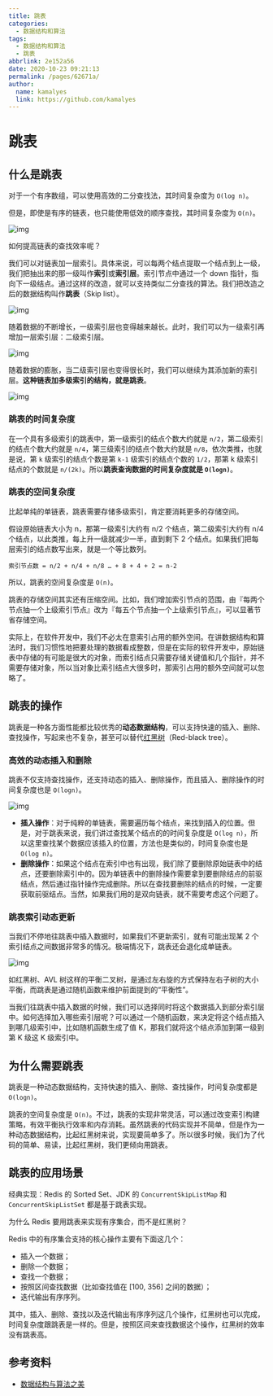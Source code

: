 ```yaml
---
title: 跳表
categories: 
  - 数据结构和算法
tags: 
  - 数据结构和算法
  - 跳表
abbrlink: 2e152a56
date: 2020-10-23 09:21:13
permalink: /pages/62671a/
author: 
  name: kamalyes
  link: https://github.com/kamalyes
---
```


# 跳表

## 什么是跳表

对于一个有序数组，可以使用高效的二分查找法，其时间复杂度为 `O(log n)`。

但是，即使是有序的链表，也只能使用低效的顺序查找，其时间复杂度为 `O(n)`。

![img](https://cdn.jsdelivr.net/gh/kamalyes/image-bed@master/snap/20220323113532.png)

如何提高链表的查找效率呢？

我们可以对链表加一层索引。具体来说，可以每两个结点提取一个结点到上一级，我们把抽出来的那一级叫作**索引**或**索引层**。索引节点中通过一个 down 指针，指向下一级结点。通过这样的改造，就可以支持类似二分查找的算法。我们把改造之后的数据结构叫作**跳表**（Skip list）。

![img](https://cdn.jsdelivr.net/gh/kamalyes/image-bed@master/snap/20220323155309.png)

随着数据的不断增长，一级索引层也变得越来越长。此时，我们可以为一级索引再增加一层索引层：二级索引层。

![img](https://cdn.jsdelivr.net/gh/kamalyes/image-bed@master/snap/20220323155346.png)

随着数据的膨胀，当二级索引层也变得很长时，我们可以继续为其添加新的索引层。**这种链表加多级索引的结构，就是跳表**。

![img](https://cdn.jsdelivr.net/gh/kamalyes/image-bed@master/snap/20220323114408.png)

### 跳表的时间复杂度

在一个具有多级索引的跳表中，第一级索引的结点个数大约就是 `n/2`，第二级索引的结点个数大约就是 `n/4`，第三级索引的结点个数大约就是 `n/8`，依次类推，也就是说，第 `k` 级索引的结点个数是第 `k-1` 级索引的结点个数的 `1/2`，那第 k 级索引结点的个数就是 `n/(2k)`。所以**跳表查询数据的时间复杂度就是 `O(logn)`**。

### 跳表的空间复杂度

比起单纯的单链表，跳表需要存储多级索引，肯定要消耗更多的存储空间。

假设原始链表大小为 n，那第一级索引大约有 n/2 个结点，第二级索引大约有 n/4 个结点，以此类推，每上升一级就减少一半，直到剩下 2 个结点。如果我们把每层索引的结点数写出来，就是一个等比数列。

```
索引节点数 = n/2 + n/4 + n/8 … + 8 + 4 + 2 = n-2
```

所以，跳表的空间复杂度是 `O(n)`。

跳表的存储空间其实还有压缩空间。比如，我们增加索引节点的范围，由『每两个节点抽一个上级索引节点』改为『每五个节点抽一个上级索引节点』，可以显著节省存储空间。

实际上，在软件开发中，我们不必太在意索引占用的额外空间。在讲数据结构和算法时，我们习惯性地把要处理的数据看成整数，但是在实际的软件开发中，原始链表中存储的有可能是很大的对象，而索引结点只需要存储关键值和几个指针，并不需要存储对象，所以当对象比索引结点大很多时，那索引占用的额外空间就可以忽略了。

## 跳表的操作

跳表是一种各方面性能都比较优秀的**动态数据结构**，可以支持快速的插入、删除、查找操作，写起来也不复杂，甚至可以替代[红黑树](https://zh.wikipedia.org/wiki/红黑树)（Red-black tree）。

### 高效的动态插入和删除

跳表不仅支持查找操作，还支持动态的插入、删除操作，而且插入、删除操作的时间复杂度也是 `O(logn)`。

![img](https://cdn.jsdelivr.net/gh/kamalyes/image-bed@master/snap/20220323155933.png)

- **插入操作**：对于纯粹的单链表，需要遍历每个结点，来找到插入的位置。但是，对于跳表来说，我们讲过查找某个结点的的时间复杂度是 `O(log n)`，所以这里查找某个数据应该插入的位置，方法也是类似的，时间复杂度也是 `O(log n)`。
- **删除操作**：如果这个结点在索引中也有出现，我们除了要删除原始链表中的结点，还要删除索引中的。因为单链表中的删除操作需要拿到要删除结点的前驱结点，然后通过指针操作完成删除。所以在查找要删除的结点的时候，一定要获取前驱结点。当然，如果我们用的是双向链表，就不需要考虑这个问题了。

### 跳表索引动态更新

当我们不停地往跳表中插入数据时，如果我们不更新索引，就有可能出现某 2 个索引结点之间数据非常多的情况。极端情况下，跳表还会退化成单链表。

![img](https://cdn.jsdelivr.net/gh/kamalyes/image-bed@master/snap/20220323161942.png)

如红黑树、AVL 树这样的平衡二叉树，是通过左右旋的方式保持左右子树的大小平衡，而跳表是通过随机函数来维护前面提到的“平衡性”。

当我们往跳表中插入数据的时候，我们可以选择同时将这个数据插入到部分索引层中。如何选择加入哪些索引层呢？可以通过一个随机函数，来决定将这个结点插入到哪几级索引中，比如随机函数生成了值 K，那我们就将这个结点添加到第一级到第 K 级这 K 级索引中。

## 为什么需要跳表

跳表是一种动态数据结构，支持快速的插入、删除、查找操作，时间复杂度都是 `O(logn)`。

跳表的空间复杂度是 `O(n)`。不过，跳表的实现非常灵活，可以通过改变索引构建策略，有效平衡执行效率和内存消耗。虽然跳表的代码实现并不简单，但是作为一种动态数据结构，比起红黑树来说，实现要简单多了。所以很多时候，我们为了代码的简单、易读，比起红黑树，我们更倾向用跳表。

## 跳表的应用场景

经典实现：Redis 的 Sorted Set、JDK 的 `ConcurrentSkipListMap` 和 `ConcurrentSkipListSet` 都是基于跳表实现。

为什么 Redis 要用跳表来实现有序集合，而不是红黑树？

Redis 中的有序集合支持的核心操作主要有下面这几个：

- 插入一个数据；
- 删除一个数据；
- 查找一个数据；
- 按照区间查找数据（比如查找值在 [100, 356] 之间的数据）；
- 迭代输出有序序列。

其中，插入、删除、查找以及迭代输出有序序列这几个操作，红黑树也可以完成，时间复杂度跟跳表是一样的。但是，按照区间来查找数据这个操作，红黑树的效率没有跳表高。

## 参考资料

- [数据结构与算法之美](https://time.geekbang.org/column/intro/100017301)
